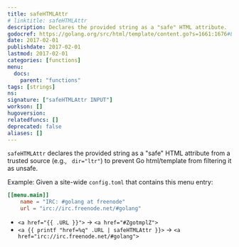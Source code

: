 ```yaml
---
title: safeHTMLAttr
# linktitle: safeHTMLAttr
description: Declares the provided string as a "safe" HTML attribute.
godocref: https://golang.org/src/html/template/content.go?s=1661:1676#L33
date: 2017-02-01
publishdate: 2017-02-01
lastmod: 2017-02-01
categories: [functions]
menu:
  docs:
    parent: "functions"
tags: [strings]
ns:
signature: ["safeHTMLAttr INPUT"]
workson: []
hugoversion:
relatedfuncs: []
deprecated: false
aliases: []
---
```


`safeHTMLAttr` declares the provided string as a "safe" HTML attribute
from a trusted source (e.g., ` dir="ltr"`) to prevent Go html/template from filtering it as unsafe.

Example: Given a site-wide `config.toml` that contains this menu entry:

```toml
[[menu.main]]
    name = "IRC: #golang at freenode"
    url = "irc://irc.freenode.net/#golang"
```

* <span class="bad">`<a href="{{ .URL }}">` &rarr; `<a href="#ZgotmplZ">`</span>
* <span class="good">`<a {{ printf "href=%q" .URL | safeHTMLAttr }}>` &rarr; `<a href="irc://irc.freenode.net/#golang">`</span>

